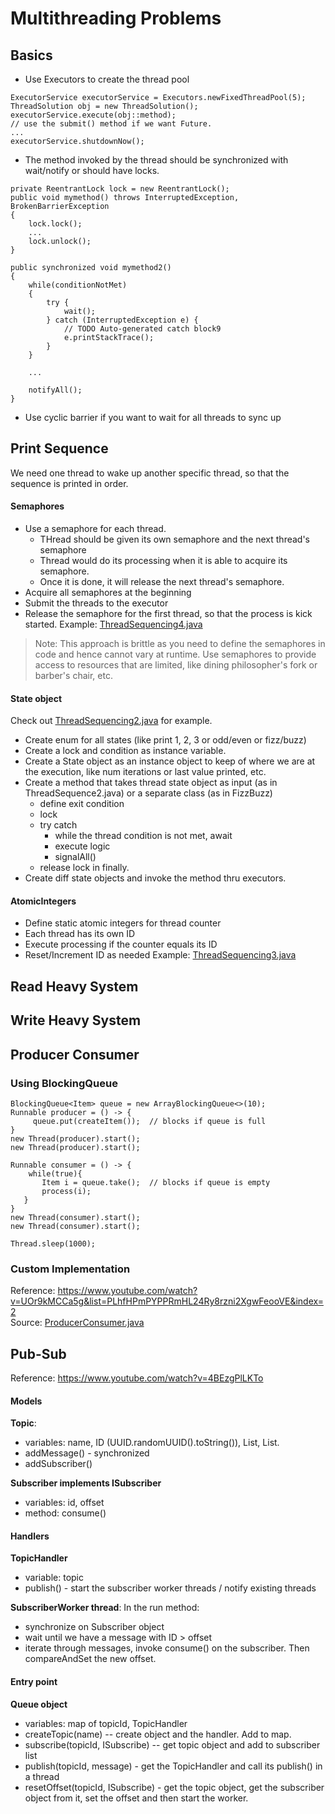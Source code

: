 # Multithreading Problems
## Basics
- Use Executors to create the thread pool
```
ExecutorService executorService = Executors.newFixedThreadPool(5);
ThreadSolution obj = new ThreadSolution();
executorService.execute(obj::method);
// use the submit() method if we want Future.
...            
executorService.shutdownNow();
``` 
- The method invoked by the thread should be synchronized with wait/notify or should have locks.
```
private ReentrantLock lock = new ReentrantLock();
public void mymethod() throws InterruptedException, BrokenBarrierException
{
	lock.lock();
	...
	lock.unlock();
}

public synchronized void mymethod2()
{
	while(conditionNotMet)
	{
		try {
			wait();
		} catch (InterruptedException e) {
			// TODO Auto-generated catch block9
			e.printStackTrace();
		}
	}
		
	...
	
	notifyAll();
}
```
- Use cyclic barrier if you want to wait for all threads to sync up

## Print Sequence
We need one thread to wake up another specific thread, so that the sequence is printed in order. 
#### Semaphores
- Use a semaphore for each thread.
  - THread should be given its own semaphore and the next thread's semaphore
  - Thread would do its processing when it is able to acquire its semaphore.
  - Once it is done, it will release the next thread's semaphore.
- Acquire all semaphores at the beginning
- Submit the threads to the executor
- Release the semaphore for the first thread, so that the process is kick started.
Example: [ThreadSequencing4.java](https://github.com/harippriyas/multithreading/blob/main/multithreading/src/ThreadSequencing4.java)
> Note: This approach is brittle as you need to define the semaphores in code and hence cannot vary at runtime. Use semaphores to provide access to resources that are limited, like dining philosopher's fork or barber's chair, etc.

#### State object
Check out [ThreadSequencing2.java](https://github.com/harippriyas/multithreading/blob/main/multithreading/src/ThreadSequencing2.java) for example.
- Create enum for all states (like print 1, 2, 3 or odd/even or fizz/buzz)
- Create a lock and condition as instance variable.
- Create a State object as an instance object to keep of where we are at the execution, like num iterations or last value printed, etc.
- Create a method that takes thread state object as input (as in ThreadSequence2.java) or a separate class (as in FizzBuzz)
  - define exit condition
  - lock
  - try catch
    - while the thread condition is not met, await
    - execute logic
    - signalAll()
  - release lock in finally.
- Create diff state objects and invoke the method thru executors. 

#### AtomicIntegers
- Define static atomic integers for thread counter
- Each thread has its own ID
- Execute processing if the counter equals its ID
- Reset/Increment ID as needed
Example:  [ThreadSequencing3.java](https://github.com/harippriyas/multithreading/blob/main/multithreading/src/ThreadSequencing3.java)

## Read Heavy System

## Write Heavy System

## Producer Consumer
### Using BlockingQueue
```
BlockingQueue<Item> queue = new ArrayBlockingQueue<>(10);
Runnable producer = () -> {
     queue.put(createItem());  // blocks if queue is full
}
new Thread(producer).start();
new Thread(producer).start();

Runnable consumer = () -> {
    while(true){
       Item i = queue.take();  // blocks if queue is empty
       process(i);
   }
}
new Thread(consumer).start();
new Thread(consumer).start();

Thread.sleep(1000);
```
### Custom Implementation
Reference: https://www.youtube.com/watch?v=UOr9kMCCa5g&list=PLhfHPmPYPPRmHL24Ry8rzni2XgwFeooVE&index=2 <br/>
Source: [ProducerConsumer.java](src/ProducerConsumer.java)

## Pub-Sub
Reference: https://www.youtube.com/watch?v=4BEzgPlLKTo
#### Models
<b>Topic</b>: 
- variables: name, ID (UUID.randomUUID().toString()), List<Subscriber>, List<Message>.
- addMessage() - synchronized
- addSubscriber()

<b>Subscriber implements ISubscriber</b>
- variables: id, offset
- method: consume()

#### Handlers
<b>TopicHandler</b>
- variable: topic
- publish() - start the subscriber worker threads / notify existing threads

<b>SubscriberWorker thread</b>: 
In the run method:
- synchronize on Subscriber object
- wait until we have a message with ID > offset
- iterate through messages, invoke consume() on the subscriber. Then compareAndSet the new offset.

#### Entry point
<b>Queue object</b>
- variables: map of topicId, TopicHandler
- createTopic(name) -- create object and the handler. Add to map.
- subscribe(topicId, ISubscribe) -- get topic object and add to subscriber list
- publish(topicId, message) - get the TopicHandler and call its publish() in a thread
- resetOffset(topicId, ISubscribe) - get the topic object, get the subscriber object from it, set the offset and then start the worker.
